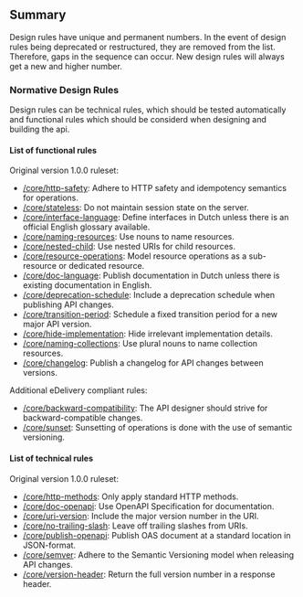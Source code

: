 ## Summary

<aside class="note">
Design rules have unique and permanent numbers. In the event of design rules being deprecated or restructured, they are removed from the list. Therefore, gaps in the sequence can occur. New design rules will always get a new and higher number.
</aside>

### Normative Design Rules

Design rules can be technical rules, which should be tested automatically and functional rules which should be considerd when designing and building the api.

#### List of functional rules
Original version 1.0.0 ruleset:
* <a href="#/core/http-safety">/core/http-safety</a>: Adhere to HTTP safety and idempotency semantics for operations.
* <a href="#/core/stateless">/core/stateless</a>: Do not maintain session state on the server.
* <a href="#/core/interface-language">/core/interface-language</a>: Define interfaces in Dutch unless there is an official English glossary available.
* <a href="#/core/naming-resources">/core/naming-resources</a>: Use nouns to name resources.
* <a href="#/core/nested-child">/core/nested-child</a>: Use nested URIs for child resources.
* <a href="#/core/resource-operations">/core/resource-operations</a>: Model resource operations as a sub-resource or dedicated resource.
* <a href="#/core/doc-language">/core/doc-language</a>: Publish documentation in Dutch unless there is existing documentation in English.
* <a href="#/core/deprecation-schedule">/core/deprecation-schedule</a>: Include a deprecation schedule when publishing API changes.
* <a href="#/core/transition-period">/core/transition-period</a>: Schedule a fixed transition period for a new major API version.
* <a href="#/core/hide-implementation">/core/hide-implementation</a>: Hide irrelevant implementation details.
* <a href="#/core/naming-collections">/core/naming-collections</a>: Use plural nouns to name collection resources.
* <a href="#/core/changelog">/core/changelog</a>: Publish a changelog for API changes between versions.

Additional eDelivery compliant rules:  
* <a href="#/core/backward-compatibility">/core/backward-compatibility</a>: The API designer should strive for backward-compatible changes.
* <a href="#/core/sunset">/core/sunset</a>: Sunsetting of operations is done with the use of semantic versioning.

#### List of technical rules
Original version 1.0.0 ruleset:
* <a href="#/core/http-methods">/core/http-methods</a>: Only apply standard HTTP methods.
* <a href="#/core/doc-openapi">/core/doc-openapi</a>: Use OpenAPI Specification for documentation.
* <a href="#/core/uri-version">/core/uri-version</a>: Include the major version number in the URI.
* <a href="#/core/no-trailing-slash">/core/no-trailing-slash</a>: Leave off trailing slashes from URIs.
* <a href="#/core/publish-openapi">/core/publish-openapi</a>: Publish OAS document at a standard location in JSON-format.
* <a href="#/core/semver">/core/semver</a>: Adhere to the Semantic Versioning model when releasing API changes.
* <a href="#/core/version-header">/core/version-header</a>: Return the full version number in a response header.
